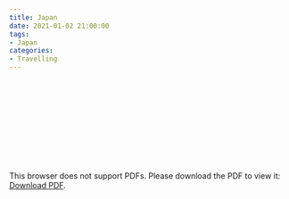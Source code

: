 ```yaml
---
title: Japan
date: 2021-01-02 21:00:00
tags:
- Japan
categories:
- Travelling
---
```


<object data="/resource-files/japan.pdf" type="application/pdf" width="800px" height="800px">
    <embed src="/resource-files/japan.pdf">
        <p>This browser does not support PDFs. Please download the PDF to view it: <a href="https://binarywoodb.github.io/resource-files/japan.pdf">Download PDF</a>.</p>
    </embed>
</object>
